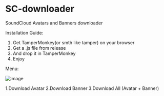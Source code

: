 # SC-downloader
SoundCloud Avatars and Banners downloader


Installation Guide:

1. Get TamperMonkey(or smth like tamper) on your browser
2. Get a .js file from release
3. And drop it in TamperMonkey
4. Enjoy


Menu:

![image](https://github.com/user-attachments/assets/f5d4753b-c895-4d4c-82e8-e845ba3a0b8f)





1.Download Avatar
2.Download Banner
3.Download All (Avatar + Banner)

